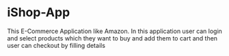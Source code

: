 # iShop-App
This E-Commerce Application like Amazon. In this application user can login and select products which they want to buy and add them to cart and then user can checkout by filling details
